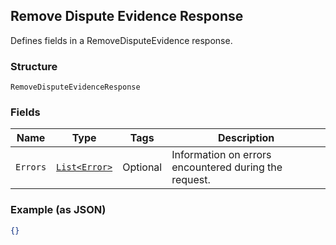 ## Remove Dispute Evidence Response

Defines fields in a RemoveDisputeEvidence response.

### Structure

`RemoveDisputeEvidenceResponse`

### Fields

| Name | Type | Tags | Description |
|  --- | --- | --- | --- |
| `Errors` | [`List<Error>`](/doc/models/error.md) | Optional | Information on errors encountered during the request. |

### Example (as JSON)

```json
{}
```

